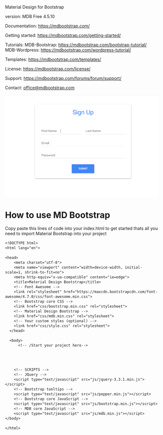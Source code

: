Material Design for Bootstrap

version: MDB Free 4.5.10

Documentation:
https://mdbootstrap.com/

Getting started:
https://mdbootstrap.com/getting-started/

Tutorials:
MDB-Bootstrap: https://mdbootstrap.com/bootstrap-tutorial/
MDB-Wordpress: https://mdbootstrap.com/wordpress-tutorial/

Templates:
https://mdbootstrap.com/templates/

License:
https://mdbootstrap.com/license/

Support:
https://mdbootstrap.com/forums/forum/support/

Contact:
office@mdbootstrap.com

![GitHub Logo](/demo.gif)

# How to use MD Bootstrap
Copy paste this lines of code into your index.html to get started thats all you need to import Material Bootstrap into your project

```
<!DOCTYPE html>
<html lang="en">

<head>
    <meta charset="utf-8">
    <meta name="viewport" content="width=device-width, initial-scale=1, shrink-to-fit=no">
    <meta http-equiv="x-ua-compatible" content="ie=edge">
    <title>Material Design Bootstrap</title>
    <!-- Font Awesome -->
    <link rel="stylesheet" href="https://maxcdn.bootstrapcdn.com/font-awesome/4.7.0/css/font-awesome.min.css">
    <!-- Bootstrap core CSS -->
    <link href="css/bootstrap.min.css" rel="stylesheet">
    <!-- Material Design Bootstrap -->
    <link href="css/mdb.min.css" rel="stylesheet">
    <!-- Your custom styles (optional) -->
    <link href="css/style.css" rel="stylesheet">
  </head>

  <body>
      <!-- /Start your project here-->
      
      
      

    <!-- SCRIPTS -->
    <!-- JQuery -->
    <script type="text/javascript" src="js/jquery-3.3.1.min.js"></script>
    <!-- Bootstrap tooltips -->
    <script type="text/javascript" src="js/popper.min.js"></script>
    <!-- Bootstrap core JavaScript -->
    <script type="text/javascript" src="js/bootstrap.min.js"></script>
    <!-- MDB core JavaScript -->
    <script type="text/javascript" src="js/mdb.min.js"></script>
</body>

</html>
```
